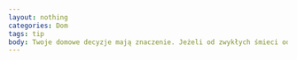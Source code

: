 ```yaml
---
layout: nothing
categories: Dom
tags: tip
body: Twoje domowe decyzje mają znaczenie. Jeżeli od zwykłych śmieci oddzielisz szkło, puszki aluminiowe, papier czy baterie, ułatwisz ich powtórne wykorzystanie.
---
```

